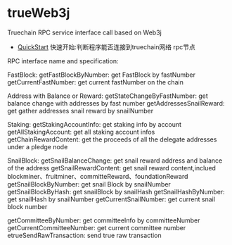 # trueWeb3j
Truechain RPC service interface call based on Web3j

- [QuickStart](https://github.com/truechain/tweb3j-sample/blob/master/src/main/java/com/truechain/QuickStart.java) 
快速开始:判断程序能否连接到truechain网络 rpc节点

RPC interface name and specification:

FastBlock:
getFastBlockByNumber: get FastBlock by fastNumber
getCurrentFastNumber: get current fastNumber on the chain

Address with Balance or Reward:
getStateChangeByFastNumber: get balance change with addresses by fast number
getAddressesSnailReward: get gather addresses snail reward by snailNumber

Staking:
getStakingAccountInfo: get staking info by account
getAllStakingAccount: get all staking account infos 
getChainRewardContent: get the proceeds of all the delegate addresses under a pledge node


SnailBlock:
getSnailBalanceChange: get snail reward address and balance of the address
getSnailRewardContent: get snail reward content,inclued blockminer、fruitminer、committeReward、foundationReward
getSnailBlockByNumber: get snail Block by snailNumber
getSnailBlockByHash: get snailBlock by snailHash
getSnailHashByNumber: get snailHash by snailNumber
getCurrentSnailNumber: get current snail block number


getCommitteeByNumber:  get committeeInfo by committeeNumber
getCurrentCommitteeNumber: get current committee number
etrueSendRawTransaction: send true raw transaction 

